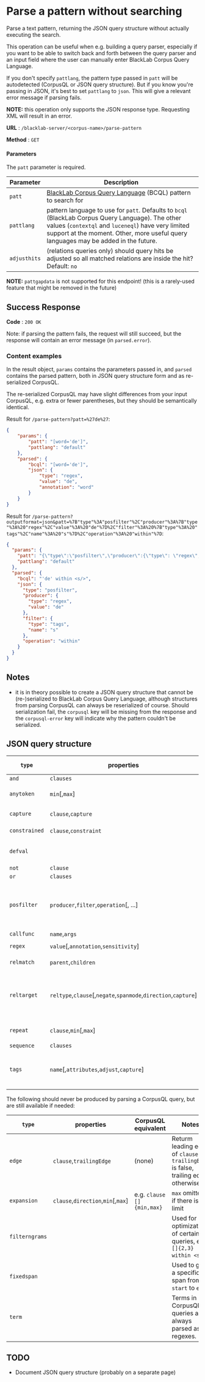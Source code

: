 # Parse a pattern without searching

Parse a text pattern, returning the JSON query structure without actually executing the search.

This operation can be useful when e.g. building a query parser, especially if you want to be able to switch back and forth between the query parser and an input field where the user can manually enter BlackLab Corpus Query Language.

If you don't specify `pattlang`, the pattern type passed in `patt` will be autodetected (CorpusQL or JSON query structure). But if you know you're passing in JSON, it's best to set `pattlang` to `json`. This will give a relevant error message if parsing fails.

**NOTE:** this operation only supports the JSON response type. Requesting XML will result in an error.

**URL** : `/blacklab-server/<corpus-name>/parse-pattern`

**Method** : `GET`

#### Parameters

The `patt` parameter is required.

| Parameter    | Description                                                                                                                                                                                                                                     |
|--------------|-------------------------------------------------------------------------------------------------------------------------------------------------------------------------------------------------------------------------------------------------|
| `patt`       | [BlackLab Corpus Query Language](/guide/corpus-query-language.md) (BCQL) pattern to search for                                                                                                                                                  |
| `pattlang`   | pattern language to use for `patt`. Defaults to `bcql` (BlackLab Corpus Query Language). The other values (`contextql` and `luceneql`) have very limited support at the moment.  Other, more useful query languages may be added in the future. |
| `adjusthits` | (relations queries only) should query hits be adjusted so all matched relations are inside the hit? Default: `no`                                                                                                                                                                                                                                                                                                                                                                               |

**NOTE:** `pattgapdata` is not supported for this endpoint! (this is a rarely-used feature that might be removed in the future)

## Success Response

**Code** : `200 OK`

Note: if parsing the pattern fails, the request will still succeed, but the response will contain an error message (in `parsed.error`).

### Content examples

In the result object, `params` contains the parameters passed in, and `parsed` contains the parsed pattern, both in JSON query structure form and as re-serialized CorpusQL.

The re-serialized CorpusQL may have slight differences from your input CorpusQL, e.g. extra or fewer parentheses, but they should be semantically identical.

Result for `/parse-pattern?patt=%27de%27`:

```json
{
    "params": {
        "patt": "[word='de']",
        "pattlang": "default"
    },
    "parsed": {
        "bcql": "[word='de']",
        "json": {
            "type": "regex",
            "value": "de",
            "annotation": "word"
        }
    }
}
```

Result for `/parse-pattern?outputformat=json&patt=%7B"type"%3A"posfilter"%2C"producer"%3A%7B"type"%3A%20"regex"%2C"value"%3A%20"de"%7D%2C"filter"%3A%20%7B"type"%3A%20"tags"%2C"name"%3A%20"s"%7D%2C"operation"%3A%20"within"%7D`:

```json
{
  "params": {
    "patt": "{\"type\":\"posfilter\",\"producer\":{\"type\": \"regex\",\"value\": \"de\"},\"filter\": {\"type\": \"tags\",\"name\": \"s\"},\"operation\": \"within\"}",
    "pattlang": "default"
  },
  "parsed": {
    "bcql": "'de' within <s/>",
    "json": {
      "type": "posfilter",
      "producer": {
        "type": "regex",
        "value": "de"
      },
      "filter": {
        "type": "tags",
        "name": "s"
      },
      "operation": "within"
    }
  }
}
```

## Notes

- it is in theory possible to create a JSON query structure that cannot be (re-)serialized to BlackLab Corpus Query Language, although structures from parsing CorpusQL can always be reserialized of course. Should serialization fail, the `corpusql` key will be missing from the response and the `corpusql-error` key will indicate why the pattern couldn't be serialized.

## JSON query structure

| `type`        | properties                                                     | CorpusQL equivalent                                                                                | Notes                                                                                                                                                                                                         |
|---------------|----------------------------------------------------------------|----------------------------------------------------------------------------------------------------|---------------------------------------------------------------------------------------------------------------------------------------------------------------------------------------------------------------|
| `and`         | `clauses`                                                      | `clauses[0] & ...`                                                                                 |                                                                                                                                                                                                               |
| `anytoken`    | `min`[,`max`]                                                  | `[]{min,max}`<br>`[]{min,`}<br>`[]{*\|+\|?}`                                                       | `max` omitted if there is no limit                                                                                                                                                                            |
| `capture`     | `clause`,`capture`                                             | `capture:(clause)`                                                                                 | `clause` will be captured using name `capture`                                                                                                                                                                |
| `constrained` | `clause`,`constraint`                                          | `clause :: constraint`                                                                             | e.g. `A:[] 'and' B:[] :: A.word = B.word`                                                                                                                                                                     |
| `defval`      |                                                                | `_`                                                                                                | used in relations queries ("don't care" value) and function calls ("use default value")                                                                                                                       |
| `not`         | `clause`                                                       | `!clause`                                                                                          |                                                                                                                                                                                                               |
| `or`          | `clauses`                                                      | `clauses[0] \| ...`                                                                                |                                                                                                                                                                                                               |
| `posfilter`   | `producer`,`filter`,`operation`[, ...]                         | `producer within filter`<br>`producer containing filter`                                           | When parsing CorpusQL, you will only get `producer,`filter` and `operation` (which will be `within` or `containing`). Other parameters are used internally.                                                   |
| `callfunc`    | `name`,`args`                                                  | `name(...args)`                                                                                    | E.g. `rel('det', [])`                                                                                                                                                                                         |
| `regex`       | `value`[,`annotation`,`sensitivity`]                           | `[annotation="value"]`<br>`"value"`                                                                | `sensitivity` is used internally.                                                                                                                                                                             |
| `relmatch`    | `parent`,`children`                                            | `parent -->children[0] ; ...`                                                                      | See `reltarget` for the child clauses.                                                                                                                                                                        |
| `reltarget`   | `reltype`,`clause`[,`negate`,`spanmode`,`direction`,`capture`] | `-reltype-> clause`<br>`!-reltype-> clause`<br>`^-reltype-> clause`<br>`capture:-reltype-> clause` | `negate` defaults to `false`, `spanmode` to `source`, `direction` to `both`, `capture` to empty string. Set `direction` to `root` and `spanmode` to `target` for root relations (relations without a source). |
| `repeat`      | `clause`,`min`[,`max`]                                         | `clause{min,max}`<br>`clause{min,`}<br>`clause{*\|+\|?}`                                           |                                                                                                                                                                                                               | `max` omitted if there is no limit
| `sequence`    | `clauses`                                                      | `clauses[0] ...`                                                                                   |                                                                                                                                                                                                               |
| `tags`        | `name`[,`attributes`,`adjust`,`capture`]                       | `<name att0key="att0value" ... />`<br>`<name>`<br>`</name>`<br>`capture:<name/>`                   |                                                                                                                                                                                                               | `adjust` defaults to `full_tag`; use `leading_edge` and `trailing_edge` for the open/close tag positions.


The following should never be produced by parsing a CorpusQL query, but are still available if needed:

| `type`         | properties                         | CorpusQL equivalent       | Notes                                                                                |
|----------------|------------------------------------|---------------------------|--------------------------------------------------------------------------------------|
| `edge`         | `clause`,`trailingEdge`            | (none)                    | Returm leading edge of `clause` if `trailingEdge` is false, trailing edge otherwise. |
| `expansion`    | `clause`,`direction`,`min`[,`max`] | e.g. `clause []{min,max}` | `max` omitted if there is no limit                                                   |
| `filterngrams` |                                    |                           | Used for optimization of certain queries, e.g. `[]{2,3} within <s/>`.                |
| `fixedspan`    |                                    |                           | Used to get a specific span from `start` to `end`                                    |
| `term`         |                                    |                           | Terms in CorpusQL queries are always parsed as regexes.                              |


## TODO

- Document JSON query structure (probably on a separate page)
